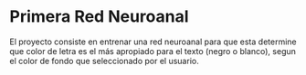 # Primera Red Neuroanal

El proyecto consiste en entrenar una red neuroanal para que esta determine que color de letra es el más apropiado para el texto (negro o blanco), segun el color de fondo que seleccionado por el usuario.
